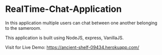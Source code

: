 # RealTime-Chat-Application

In this application multiple users can chat between one another belonging to the sameroom.

This application is built using NodeJS, express, VanillaJS.

Visit for Live Demo:
https://ancient-shelf-09434.herokuapp.com/

